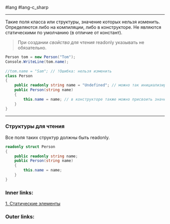 #lang #lang-c_sharp  

---
Такие поля класса или структуры, значение которых нельзя изменить.
Определяются либо на компиляции, либо в конструкторе.
Не являются статическими по умолчанию (в отличие от констант).

> При создании *свойства для чтения* readonly указывать не обязательно.

```csharp
Person tom = new Person("Tom");
Console.WriteLine(tom.name);
 
//tom.name = "Sam"; // !Ошибка: нельзя изменить
class Person
{
    public readonly string name = "Undefined"; // можно так инициализировать
    public Person(string name)
    {
        this.name = name; // в конструкторе также можно присвоить значение полю для чтения
    }
}
```

---

### Структуры для чтения

Все поля таких структур должны быть readonly.

```csharp
readonly struct Person
{
    public readonly string name;
    public Person(string name)
    {
        this.name = name;
    }
}
```

### Inner links:
[1. Статические элементы](1.%20Lang/C-sharp/0.%20Введение/2.%20Классовые%20механизмы/Статика/1.%20Статические%20элементы.md)


### Outer links:
